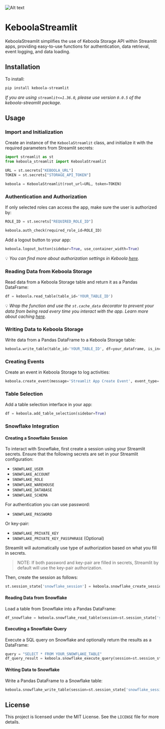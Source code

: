 ![Alt text](https://assets-global.website-files.com/5e21dc6f4c5acf29c35bb32c/5e21e66410e34945f7f25add_Keboola_logo.svg)

# KeboolaStreamlit

KeboolaStreamlit simplifies the use of Keboola Storage API within Streamlit apps, providing easy-to-use functions for authentication, data retrieval, event logging, and data loading.

## Installation

To install:

```bash
pip install keboola-streamlit
```

_If you are using `streamlit<=1.36.0`, please use version `0.0.5` of the keboola-streamlit package._

## Usage

### Import and Initialization

Create an instance of the `KeboolaStreamlit` class, and initialize it with the required parameters from Streamlit secrets:

```python
import streamlit as st
from keboola_streamlit import KeboolaStreamlit

URL = st.secrets["KEBOOLA_URL"]
TOKEN = st.secrets["STORAGE_API_TOKEN"]

keboola = KeboolaStreamlit(root_url=URL, token=TOKEN)
```

### Authentication and Authorization

If only selected roles can access the app, make sure the user is authorized by:

```python
ROLE_ID = st.secrets["REQUIRED_ROLE_ID"]

keboola.auth_check(required_role_id=ROLE_ID)
```

Add a logout button to your app:

```python
keboola.logout_button(sidebar=True, use_container_width=True)
```

💡 _You can find more about authorization settings in Keboola [here](https://help.keboola.com/components/data-apps/#authorization)._

### Reading Data from Keboola Storage

Read data from a Keboola Storage table and return it as a Pandas DataFrame:

```python
df = keboola.read_table(table_id='YOUR_TABLE_ID')
```

💡 _Wrap the function and use the `st.cache_data` decorator to prevent your data from being read every time you interact with the app. Learn more about caching [here](https://docs.streamlit.io/develop/concepts/architecture/caching)._

### Writing Data to Keboola Storage

Write data from a Pandas DataFrame to a Keboola Storage table:

```python
keboola.write_table(table_id='YOUR_TABLE_ID', df=your_dataframe, is_incremental=False)
```

### Creating Events

Create an event in Keboola Storage to log activities:

```python
keboola.create_event(message='Streamlit App Create Event', event_type='keboola_data_app_create_event')
```

### Table Selection

Add a table selection interface in your app:

```python
df = keboola.add_table_selection(sidebar=True)
```

### Snowflake Integration

#### Creating a Snowflake Session

To interact with Snowflake, first create a session using your Streamlit secrets. Ensure that the following secrets are set in your Streamlit configuration:

- `SNOWFLAKE_USER`
- `SNOWFLAKE_ACCOUNT`
- `SNOWFLAKE_ROLE`
- `SNOWFLAKE_WAREHOUSE`
- `SNOWFLAKE_DATABASE`
- `SNOWFLAKE_SCHEMA`

For authentication you can use password:

- `SNOWFLAKE_PASSWORD`

Or key-pair:

- `SNOWFLAKE_PRIVATE_KEY`
- `SNOWFLAKE_PRIVATE_KEY_PASSPHRASE` (Optional)

Streamlit will automatically use type of authorization based on what you fill in secrets.

> NOTE: If both password and key-pair are filled in secrets, Streamlit by default will use the key-pair authorization.

Then, create the session as follows:

```python
st.session_state['snowflake_session'] = keboola.snowflake_create_session_object()
```

#### Reading Data from Snowflake

Load a table from Snowflake into a Pandas DataFrame:

```python
df_snowflake = keboola.snowflake_read_table(session=st.session_state['snowflake_session'], table_id='YOUR_SNOWFLAKE_TABLE_ID')
```

#### Executing a Snowflake Query

Execute a SQL query on Snowflake and optionally return the results as a DataFrame:

```python
query = "SELECT * FROM YOUR_SNOWFLAKE_TABLE"
df_query_result = keboola.snowflake_execute_query(session=st.session_state['snowflake_session'], query=query, return_df=True)
```

#### Writing Data to Snowflake

Write a Pandas DataFrame to a Snowflake table:

```python
keboola.snowflake_write_table(session=st.session_state['snowflake_session'], df=your_dataframe, table_id='YOUR_SNOWFLAKE_TABLE_ID')
```

## License

This project is licensed under the MIT License. See the `LICENSE` file for more details.
